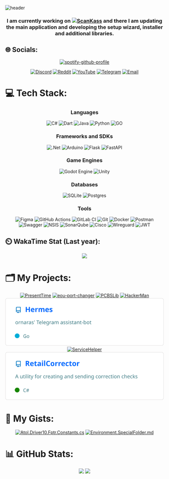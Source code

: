 ![header](https://socialify.git.ci/ornaras/ornaras/image?custom_description=Developer+of+server+%26+desktop+software&custom_language=.NET&description=1&font=Source+Code+Pro&language=1&logo=https%3A%2F%2Fraw.githubusercontent.com%2Fornaras%2Fornaras%2Frefs%2Fheads%2Fmain%2Flogo-header.svg&pattern=Diagonal+Stripes&theme=Dark)

<div align="center">

  ### I am currently working on [![ScanKass](https://img.shields.io/badge/ScanKass-%2306802F?logo=data%3Aimage%2Fsvg%2Bxml%3Bbase64%2CPHN2ZyB3aWR0aD0iNDE5IiBoZWlnaHQ9IjQxOCIgdmlld0JveD0iMCAwIDQxOSA0MTgiIGZpbGw9Im5vbmUiIHhtbG5zPSJodHRwOi8vd3d3LnczLm9yZy8yMDAwL3N2ZyI%2BCjxwYXRoIGQ9Ik0yMjcgMjI2SDM2NVYzNjRIMjI3VjIyNloiIGZpbGw9ImJsYWNrIi8%2BCjxyZWN0IHg9IjU1IiB5PSI1NCIgd2lkdGg9IjE3MSIgaGVpZ2h0PSIxNzEiIGZpbGw9IiMwQkRBNTEiLz4KPC9zdmc%2BCg%3D%3D&labelColor=%23ffffff&style=flat-square)](https://scankass.ru) and there I am updating the main application and developing the setup wizard, installer and additional libraries.
  
</div>

## 🌐 Socials:
<div align="center">

[![spotify-github-profile](https://spotify-github-profile.kittinanx.com/api/view?uid=31x3vqawvoyv7i2ihth5hersa3f4&cover_image=true&theme=spotify-embed&show_offline=true&background_color=121212&interchange=false&profanity=false&mode=dark&bar_color=53b14f&bar_color_cover=false)](https://spotify-github-profile.kittinanx.com/api/view?uid=31x3vqawvoyv7i2ihth5hersa3f4&redirect=true)

[![Discord](https://img.shields.io/badge/Discord-%237289DA.svg?style=for-the-badge&logo=discord&logoColor=white)](https://discord.gg/ornaras)
[![Reddit](https://img.shields.io/badge/Reddit-%23FF4500.svg?style=for-the-badge&logo=Reddit&logoColor=white)](https://reddit.com/user/ornaras)
[![YouTube](https://img.shields.io/badge/YouTube-%23C4302B.svg?style=for-the-badge&logo=youtube&logoColor=white)](https://www.youtube.com/@o-r-n-a-r-a-s)
[![Telegram](https://img.shields.io/badge/Telegram-%231d94d0.svg?style=for-the-badge&logo=Telegram&logoColor=white)](https://t.me/ornaras)
[![Email](https://img.shields.io/badge/Email-D14836?style=for-the-badge&logo=gmail&logoColor=white)](mailto:ornaras.us@gmail.com)
  
</div>

# 💻 Tech Stack:
<div align="center">

### Languages
  <img src="https://img.shields.io/badge/c%23-239120.svg?style=for-the-badge&logoColor=white" alt="C#"> 
  <img src="https://img.shields.io/badge/dart-0175C2.svg?style=for-the-badge&logo=dart&logoColor=white" alt="Dart"> 
  <img src="https://img.shields.io/badge/java-ED8B00.svg?style=for-the-badge&logo=openjdk&logoColor=white" alt="Java"> 
  <img src="https://img.shields.io/badge/python-3670A0?style=for-the-badge&logo=python&logoColor=ffdd54" alt="Python"> 
  <img src="https://img.shields.io/badge/GO-white?style=for-the-badge&logo=go" alt="GO"> 

### Frameworks and SDKs
  <img src="https://img.shields.io/badge/.net-5C2D91?style=for-the-badge&logoColor=white&logoSize=auto" alt=".Net">
  <img src="https://img.shields.io/badge/Arduino-00979D?style=for-the-badge&logo=Arduino&logoColor=white&logoSize=auto" alt="Arduino">
  <img src="https://img.shields.io/badge/flask-black.svg?style=for-the-badge&logo=flask&logoColor=white&logoSize=auto" alt="Flask"> 
  <img src="https://img.shields.io/badge/FastAPI-005571?style=for-the-badge&logo=fastapi&logoSize=auto" alt="FastAPI"> 

### Game Engines
  <img src="https://img.shields.io/badge/GODOT-white.svg?style=for-the-badge&logo=godot-engine&logoSize=auto" alt="Godot Engine"> 
  <img src="https://img.shields.io/badge/unity-black.svg?style=for-the-badge&logo=unity&logoColor=white&logoSize=auto" alt="Unity"> 

### Databases
  <img src="https://img.shields.io/badge/sqlite-07405e.svg?style=for-the-badge&logo=sqlite&logoColor=white&logoSize=auto" alt="SQLite"> 
  <img src="https://img.shields.io/badge/postgres-316192.svg?style=for-the-badge&logo=postgresql&logoColor=white&logoSize=auto" alt="Postgres">

### Tools
  <img src="https://img.shields.io/badge/figma-F24E1E.svg?style=for-the-badge&logo=figma&logoColor=white&logoSize=auto" alt="Figma"> 
  <img src="https://img.shields.io/badge/github%20actions-2671E5.svg?style=for-the-badge&logo=githubactions&logoColor=white&logoSize=auto" alt="GitHub Actions"> 
  <img src="https://img.shields.io/badge/gitlab%20CI-181717.svg?style=for-the-badge&logo=gitlab&logoColor=white&logoSize=auto" alt="GitLab CI"> 
  <img src="https://img.shields.io/badge/git-F05033.svg?style=for-the-badge&logo=git&logoColor=white&logoSize=auto" alt="Git"> 
  <img src="https://img.shields.io/badge/docker-0db7ed.svg?style=for-the-badge&logo=docker&logoColor=white&logoSize=auto" alt="Docker"> 
  <img src="https://img.shields.io/badge/Postman-FF6C37?style=for-the-badge&logo=postman&logoColor=white&logoSize=auto" alt="Postman"> 
  <img src="https://img.shields.io/badge/Swagger-Clojure?style=for-the-badge&logo=swagger&logoColor=white&logoSize=auto" alt="Swagger"> 
  <img src="https://img.shields.io/badge/NSIS-01B0F0.svg?style=for-the-badge&logo=nsis&logoColor=white&logoSize=auto" alt="NSIS">
  <img src="https://img.shields.io/badge/SonarQube-black?style=for-the-badge&logo=sonarqube&logoColor=4E9BCD&logoSize=auto" alt="SonarQube"> 
  <img src="https://img.shields.io/badge/cisco-049fd9.svg?style=for-the-badge&logo=cisco&logoColor=white&logoSize=auto" alt="Cisco"> 
  <img src="https://img.shields.io/badge/wireguard-88171A.svg?style=for-the-badge&logo=wireguard&logoColor=white&logoSize=auto" alt="Wireguard"> 
  <img src="https://img.shields.io/badge/JWT-black?style=for-the-badge&logo=JSON%20web%20tokens&logoSize=auto" alt="JWT"> 
  
</div>

## ⏲️ WakaTime Stat (Last year):
<div align="center">
  <a href="https://wakatime.com/@ornaras"><img src="https://github-readme-stats.vercel.app/api/wakatime?username=ornaras&theme=transparent&hide_title=true&layout=compact&hide_border=true"/></a>
</div>

# 🗂️ My Projects:
<div align="center">
  
[![PresentTime](https://github-readme-stats.vercel.app/api/pin/?username=ornaras&repo=PresentTime&theme=transparent)](https://github.com/ornaras/PresentTime)
[![eou-port-changer](https://github-readme-stats.vercel.app/api/pin/?username=ornaras&repo=eou-port-changer&theme=transparent)](https://github.com/ornaras/eou-port-changer)
[![PCBSLib](https://github-readme-stats.vercel.app/api/pin/?username=ornaras&repo=PCBSLib&theme=transparent)](https://github.com/ornaras/PCBSLib)
[![HackerMan](https://github-readme-stats.vercel.app/api/pin/?username=ornaras&repo=HackerMan&theme=transparent)](https://github.com/ornaras/HackerMan)
[![Hermes](https://raw.githubusercontent.com/ornaras/.github/refs/heads/main/profile/Hermes.svg)](https://gitlab.com/ornaras/hermes)
[![ServiceHelper](https://github-readme-stats.vercel.app/api/pin/?username=ornaras&repo=ServiceHelper&theme=transparent)](https://github.com/ornaras/ServiceHelper)
[![RetailCorrector](https://raw.githubusercontent.com/ornaras/.github/refs/heads/main/profile/RetailCorrector.svg)](https://gitlab.com/ornaras/retailcorrector)
  
</div>

# 📜 My Gists:
<div align="center">

[![Atol.Driver10.Fptr.Constants.cs](https://github-readme-stats.vercel.app/api/gist?id=2a1237ffa669f63c20c5482d653ed4aa&theme=transparent)](https://gist.github.com/ornaras/2a1237ffa669f63c20c5482d653ed4aa)
[![Environment.SpecialFolder.md](https://github-readme-stats.vercel.app/api/gist?id=8fe025942e41d584c8e200ea0e91ea51&theme=transparent)](https://gist.github.com/ornaras/8fe025942e41d584c8e200ea0e91ea51)

</div>

# 📊 GitHub Stats:

<div align="center">
  <img src="https://github-readme-stats.vercel.app/api/top-langs/?username=ornaras&theme=transparent&layout=donut"/>
  <img src="https://github-readme-stats.vercel.app/api?username=ornaras&theme=transparent&show=reviews"/>
</div>
